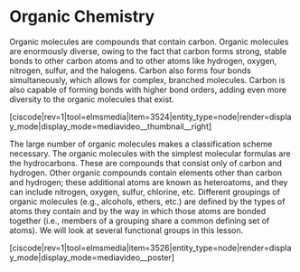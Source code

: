 <div style="float:right;margin:auto"><ebook-button title="Other hydrocarbons" link="https://genchem.science.psu.edu/10-2-other-hydrocarbons"></ebook-button></div>


<div style="float:right;margin:auto"><ebook-button title="Alkanes" link="https://genchem.science.psu.edu/10-1-alkanes"></ebook-button></div>




# Organic Chemistry

Organic molecules are compounds that contain carbon. Organic molecules are enormously diverse, owing to the fact that carbon forms strong, stable bonds to other carbon atoms and to other atoms like hydrogen, oxygen, nitrogen, sulfur, and the halogens. Carbon also forms four bonds simultaneously, which allows for complex, branched molecules. Carbon is also capable of forming bonds with higher bond orders, adding even more diversity to the organic molecules that exist. 

<media-video>[ciscode|rev=1|tool=elmsmedia|item=3524|entity_type=node|render=display_mode|display_mode=mediavideo__thumbnail__right]</media-video>



The large number of organic molecules makes a classification scheme necessary. The organic molecules with the simplest molecular formulas are the hydrocarbons. These are compounds that consist only of carbon and hydrogen. Other organic compounds contain elements other than carbon and hydrogen; these additional atoms are known as heteroatoms, and they can include nitrogen, oxygen, sulfur, chlorine, etc. Different groupings of organic molecules (e.g., alcohols, ethers, etc.) are defined by the types of atoms they contain and by the way in which those atoms are bonded together (i.e., members of a grouping share a common defining set of atoms).  We will look at several functional groups in this lesson. 


<media-video>[ciscode|rev=1|tool=elmsmedia|item=3526|entity_type=node|render=display_mode|display_mode=mediavideo__poster]</media-video>

 